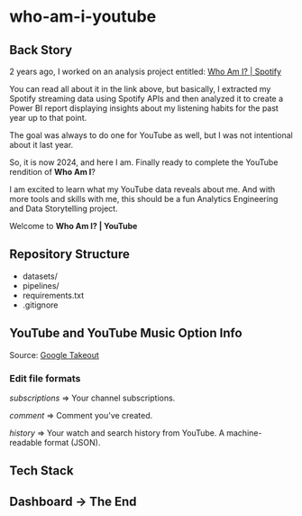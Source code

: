 # who-am-i-youtube

## Back Story
2 years ago, I worked on an analysis project entitled: [Who Am I? | Spotify](https://www.linkedin.com/pulse/who-am-i-spotify-part-1-michael-maina/)

You can read all about it in the link above, but basically, I extracted my Spotify streaming data using Spotify APIs and then analyzed it to create a Power BI report displaying insights about my listening habits for the past year up to that point.

The goal was always to do one for YouTube as well, but I was not intentional about it last year.

So, it is now 2024, and here I am. Finally ready to complete the YouTube rendition of **Who Am I**?

I am excited to learn what my YouTube data reveals about me. And with more tools and skills with me, this should be a fun Analytics Engineering and Data Storytelling project.

Welcome to **Who Am I? | YouTube**

## Repository Structure
- datasets/
- pipelines/
- requirements.txt
- .gitignore

## YouTube and YouTube Music Option Info
Source: [Google Takeout](https://takeout.google.com/)

### Edit file formats

*subscriptions* => Your channel subscriptions.

*comment* => Comment you've created.

*history* => Your watch and search history from YouTube. A machine-readable format (JSON).

## Tech Stack

## Dashboard -> The End